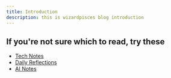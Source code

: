 ```yaml
---
title: Introduction
description: this is wizardpisces blog introduction
---
```


## If you're not sure which to read, try these
* [Tech Notes](/blog/TechNotes)
* [Daily Reflections](/blog/DailyReflections)
* [AI Notes](/blog/AiNotes)